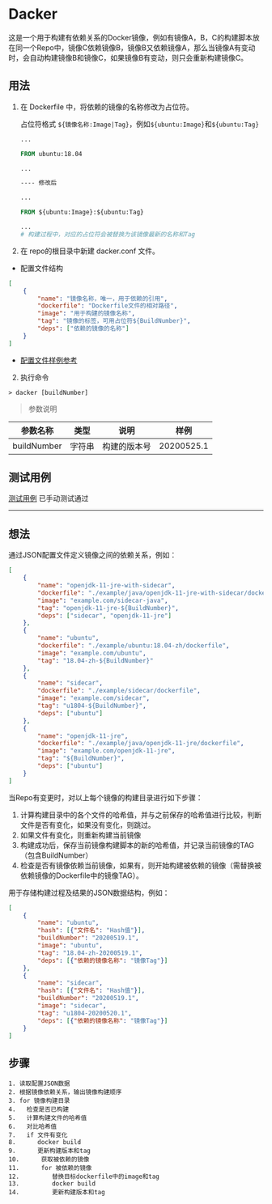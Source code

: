 # Dacker

这是一个用于构建有依赖关系的Docker镜像，例如有镜像A，B，C的构建脚本放在同一个Repo中，镜像C依赖镜像B，镜像B又依赖镜像A，那么当镜像A有变动时，会自动构建镜像B和镜像C，如果镜像B有变动，则只会重新构建镜像C。



## 用法

1. 在 Dockerfile 中，将依赖的镜像的名称修改为占位符。

   占位符格式 `${镜像名称:Image|Tag}`，例如`${ubuntu:Image}`和`${ubuntu:Tag}`

   ```dockerfile
   ...
   
   FROM ubuntu:18.04
   
   ...
   
   ---- 修改后
   
   ...
   
   FROM ${ubuntu:Image}:${ubuntu:Tag}
   
   ...
   # 构建过程中，对应的占位符会被替换为该镜像最新的名称和Tag
   ```

2. 在 repo的根目录中新建 dacker.conf 文件。

+ 配置文件结构

```json
[
	{
		"name": "镜像名称，唯一，用于依赖的引用",
		"dockerfile": "Dockerfile文件的相对路径",
		"image": "用于构建的镜像名称",
		"tag": "镜像的标签，可用占位符${BuildNumber}",
		"deps": ["依赖的镜像的名称"]
	}
]

```

+ [配置文件样例参考](#想法)

2. 执行命令

```shell
> dacker [buildNumber]
```

> 参数说明

| 参数名称 | 类型 | 说明 | 样例 |
|---|---|---|---|
| buildNumber | 字符串 | 构建的版本号 | 20200525.1 |


## 测试用例

[测试用例](./TestCase.md) 已手动测试通过


---



## 想法

通过JSON配置文件定义镜像之间的依赖关系，例如：

```json
[
	{
		"name": "openjdk-11-jre-with-sidecar",
		"dockerfile": "./example/java/openjdk-11-jre-with-sidecar/dockerfile",
		"image": "example.com/sidecar-java",
		"tag": "openjdk-11-jre-${BuildNumber}",
		"deps": ["sidecar", "openjdk-11-jre"]
	},
	{
		"name": "ubuntu",
		"dockerfile": "./example/ubuntu:18.04-zh/dockerfile",
		"image": "example.com/ubuntu",
		"tag": "18.04-zh-${BuildNumber}"
	},
	{
		"name": "sidecar",
		"dockerfile": "./example/sidecar/dockerfile",
		"image": "example.com/sidecar",
		"tag": "u1804-${BuildNumber}",
		"deps": ["ubuntu"]
	},
	{
		"name": "openjdk-11-jre",
		"dockerfile": "./example/java/openjdk-11-jre/dockerfile",
		"image": "example.com/openjdk-11-jre",
		"tag": "${BuildNumber}",
		"deps": ["ubuntu"]
	}
]
```

当Repo有变更时，对以上每个镜像的构建目录进行如下步骤：

1. 计算构建目录中的各个文件的哈希值，并与之前保存的哈希值进行比较，判断文件是否有变化，如果没有变化，则跳过。
2. 如果文件有变化，则重新构建当前镜像
3. 构建成功后，保存当前镜像构建脚本的新的哈希值，并记录当前镜像的TAG（包含BuildNumber）
4. 检查是否有镜像依赖当前镜像，如果有，则开始构建被依赖的镜像（需替换被依赖镜像的Dockerfile中的镜像TAG）。

用于存储构建过程及结果的JSON数据结构，例如：
```json
[
	{
		"name": "ubuntu",
		"hash": [{"文件名": "Hash值"}],
		"buildNumber": "20200519.1",
		"image": "ubuntu",
		"tag": "18.04-zh-20200519.1",
		"deps": [{"依赖的镜像名称": "镜像Tag"}]
	},
	{
		"name": "sidecar",
		"hash": [{"文件名": "Hash值"}],
		"buildNumber": "20200519.1",
		"image": "sidecar",
		"tag": "u1804-20200520.1",
		"deps": [{"依赖的镜像名称": "镜像Tag"}]
	}
]
```

## 步骤

```
1. 读取配置JSON数据
2. 根据镜像依赖关系，输出镜像构建顺序
3. for 镜像构建目录
4.   检查是否已构建
5.   计算构建文件的哈希值
6.   对比哈希值
7.   if 文件有变化
8.      docker build
9.      更新构建版本和tag
10.      获取被依赖的镜像
11.      for 被依赖的镜像
12.         替换目标dockerfile中的image和tag
13.         docker build
14.         更新构建版本和tag
```
